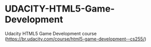# UDACITY-HTML5-Game-Development
Udacity HTML5 Game Development course (https://br.udacity.com/course/html5-game-development--cs255/)
